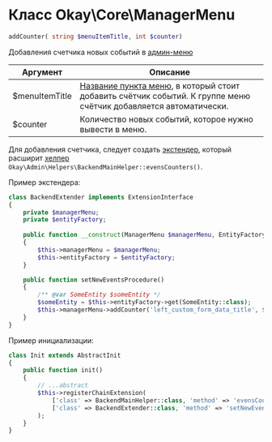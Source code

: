 # Класс Okay\Core\ManagerMenu

<a name="addCounter"></a>
```php
addCounter( string $menuItemTitle, int $counter)
```

Добавления счетчика новых событий в 
[админ-меню](./../dev_mode.md#backendMenu)

Аргумент | Описание
---|---
$menuItemTitle | [Название пункта меню](./../dev_mode.md#backendMenu), в который стоит добавить счётчик событий. К группе меню счётчик добавляется автоматически.
$counter | Количество новых событий, которое нужно вывести в меню.

Для добавления счетчика, следует создать [экстендер](./../modules/extenders.md), который расширит [хелпер](./../helpers.md) 
`Okay\Admin\Helpers\BackendMainHelper::evensCounters()`.

Пример экстендера:
```php
class BackendExtender implements ExtensionInterface
{
    private $managerMenu;
    private $entityFactory;
    
    public function __construct(ManagerMenu $managerMenu, EntityFactory $entityFactory)
    {
        $this->managerMenu = $managerMenu;
        $this->entityFactory = $entityFactory;
    }

    public function setNewEventsProcedure()
    {
        /** @var SomeEntity $someEntity */
        $someEntity = $this->entityFactory->get(SomeEntity::class);
        $this->managerMenu->addCounter('left_custom_form_data_title', $someEntity->count(['processed' => 0]));
    }
}
```

Пример инициализации:
```php
class Init extends AbstractInit
{
    public function init()
    {
        // ...abstract
        $this->registerChainExtension(
            ['class' => BackendMainHelper::class, 'method' => 'evensCounters'],
            ['class' => BackendExtender::class, 'method' => 'setNewEventsProcedure']
        );
    }
}
```
